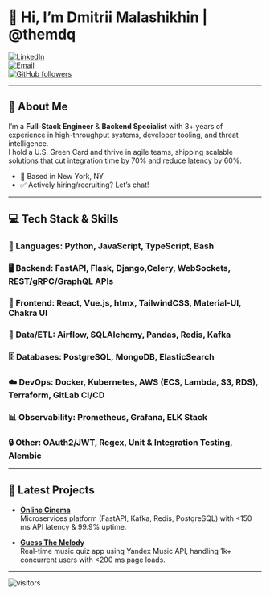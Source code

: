 # 👋 Hi, I’m Dmitrii Malashikhin | @themdq  

[![LinkedIn](https://img.shields.io/badge/-LinkedIn-0A66C2?style=for-the-badge&logo=linkedin&logoColor=white)](https://linkedin.com/in/dmitriy-malashikhin)  
[![Email](https://img.shields.io/badge/-dmalashikhin@icloud.com-c14438?style=for-the-badge&logo=gmail&logoColor=white)](mailto:dmalashikhin@icloud.com)  
[![GitHub followers](https://img.shields.io/github/followers/themdq?style=social)](https://github.com/themdq)

---

## 🚀 About Me
I’m a **Full-Stack Engineer** & **Backend Specialist** with 3+ years of experience in high-throughput systems, developer tooling, and threat intelligence.  
I hold a U.S. Green Card and thrive in agile teams, shipping scalable solutions that cut integration time by 70% and reduce latency by 60%.

- 📍 Based in New York, NY  
- ✅ Actively hiring/recruiting? Let’s chat!

---

## 💻 Tech Stack & Skills

### 📝 Languages: Python, JavaScript, TypeScript, Bash
### 🖥️ Backend: FastAPI, Flask, Django,Celery, WebSockets, REST/gRPC/GraphQL APIs
### 🎨 Frontend: React, Vue.js, htmx, TailwindCSS, Material-UI, Chakra UI
### 🔄 Data/ETL: Airflow, SQLAlchemy, Pandas, Redis, Kafka
### 🗄️ Databases: PostgreSQL, MongoDB, ElasticSearch
### ☁️ DevOps: Docker, Kubernetes, AWS (ECS, Lambda, S3, RDS), Terraform, GitLab CI/CD
### 📊 Observability: Prometheus, Grafana, ELK Stack
### 🔒 Other: OAuth2/JWT, Regex, Unit & Integration Testing, Alembic

---

## 🔭 Latest Projects

- **[Online Cinema](https://github.com/themdq/graduate_work)**  
  Microservices platform (FastAPI, Kafka, Redis, PostgreSQL) with <150 ms API latency & 99.9% uptime.

- **[Guess The Melody](https://gitlab.com/themdq/guess-the-melody)**  
  Real-time music quiz app using Yandex Music API, handling 1k+ concurrent users with <200 ms page loads.

---

![visitors](https://visitor-badge.laobi.icu/badge?page_id=themdq.themqd)
